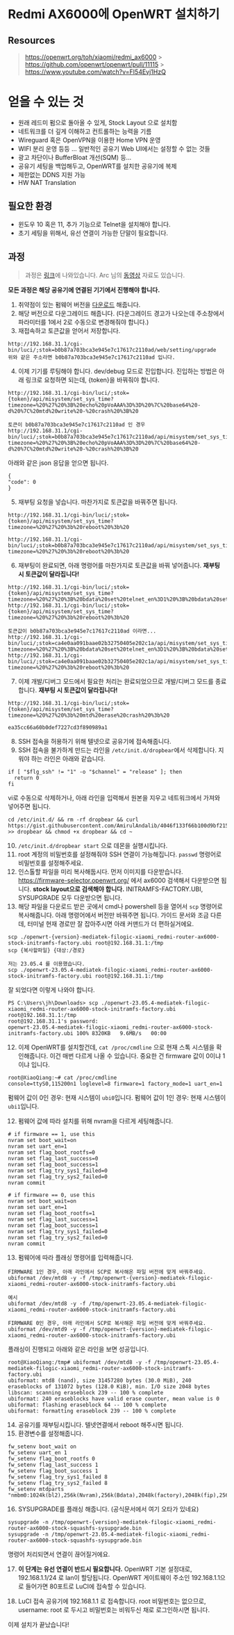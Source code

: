 # Redmi AX6000에 OpenWRT 설치하기

## Resources

> https://openwrt.org/toh/xiaomi/redmi_ax6000 > https://github.com/openwrt/openwrt/pull/11115 > https://www.youtube.com/watch?v=FI54Evj1HzQ

# 얻을 수 있는 것

- 원래 레드미 펌으로 돌아올 수 있게, Stock Layout 으로 설치함
- 네트워크를 더 깊게 이해하고 컨트롤하는 능력을 기름
- Wireguard 혹은 OpenVPN을 이용한 Home VPN 운영
- WIFI 분리 운영 등등 ... 일반적인 공유기 Web UI에서는 설정할 수 없는 것들
- 광고 차단이나 BufferBloat 개선(SQM) 등...
- 공유기 세팅을 백업해두고, OpenWRT를 설치한 공유기에 복제
- 제한없는 DDNS 지원 가능
- HW NAT Translation

## 필요한 환경

- 윈도우 10 혹은 11, 추가 기능으로 Telnet을 설치해야 합니다.
- 초기 세팅을 위해서, 유선 연결이 가능한 단말이 필요합니다.

## 과정

> 과정은 [링크](https://openwrt.org/toh/xiaomi/redmi_ax6000)에 나와있습니다.
> Arc 님의 [동영상](https://www.youtube.com/watch?v=FI54Evj1HzQ) 자료도 있습니다.

**모든 과정은 해당 공유기에 연결된 기기에서 진행해야 합니다.**

1. 취약점이 있는 펌웨어 버전을 [다운로드](https://cdn.cnbj1.fds.api.mi-img.com/xiaoqiang/rom/rb06/miwifi_rb06_firmware_847e9_1.0.48.bin) 해줍니다.
2. 해당 버전으로 다운그레이드 해줍니다. (다운그레이드 경고가 나오는데 주소창에서 파라미터를 1에서 2로 수동으로 변경해줘야 합니다.)
3. 재접속하고 토큰값을 얻어서 저장합니다.

```
http://192.168.31.1/cgi-bin/luci/;stok=b0b87a703bca3e945e7c17617c2110ad/web/setting/upgrade
위와 같은 주소라면 b0b87a703bca3e945e7c17617c2110ad 입니다.
```

4. 이제 기기를 루팅해야 합니다. dev/debug 모드로 진입합니다. 진입하는 방법은 아래 링크로 요청하면 되는데, {token}을 바꿔줘야 합니다.

```
http://192.168.31.1/cgi-bin/luci/;stok={token}/api/misystem/set_sys_time?timezone=%20%27%20%3B%20echo%20pVoAAA%3D%3D%20%7C%20base64%20-d%20%7C%20mtd%20write%20-%20crash%20%3B%20

토큰이 b0b87a703bca3e945e7c17617c2110ad 인 경우
http://192.168.31.1/cgi-bin/luci/;stok=b0b87a703bca3e945e7c17617c2110ad/api/misystem/set_sys_time?timezone=%20%27%20%3B%20echo%20pVoAAA%3D%3D%20%7C%20base64%20-d%20%7C%20mtd%20write%20-%20crash%20%3B%20
```

아래와 같은 json 응답을 얻으면 됩니다.

```
{
"code": 0
}
```

5. 재부팅 요청을 넣습니다. 마찬가지로 토큰값을 바꿔주면 됩니다.

```
http://192.168.31.1/cgi-bin/luci/;stok={token}/api/misystem/set_sys_time?timezone=%20%27%20%3b%20reboot%20%3b%20

http://192.168.31.1/cgi-bin/luci/;stok=b0b87a703bca3e945e7c17617c2110ad/api/misystem/set_sys_time?timezone=%20%27%20%3b%20reboot%20%3b%20
```

6. 재부팅이 완료되면, 아래 명령어를 마찬가지로 토큰값을 바꿔 넣어줍니다.
   **재부팅 시 토큰값이 달라집니다!**

```
http://192.168.31.1/cgi-bin/luci/;stok={token}/api/misystem/set_sys_time?timezone=%20%27%20%3B%20bdata%20set%20telnet_en%3D1%20%3B%20bdata%20set%20ssh_en%3D1%20%3B%20bdata%20commit%20%3B%20
http://192.168.31.1/cgi-bin/luci/;stok={token}/api/misystem/set_sys_time?timezone=%20%27%20%3b%20reboot%20%3b%20

토큰값이 b0b87a703bca3e945e7c17617c2110ad 이라면...
http://192.168.31.1/cgi-bin/luci/;stok=ca4e0aa091baae02b32750405e202c1a/api/misystem/set_sys_time?timezone=%20%27%20%3B%20bdata%20set%20telnet_en%3D1%20%3B%20bdata%20set%20ssh_en%3D1%20%3B%20bdata%20commit%20%3B%20
http://192.168.31.1/cgi-bin/luci/;stok=ca4e0aa091baae02b32750405e202c1a/api/misystem/set_sys_time?timezone=%20%27%20%3b%20reboot%20%3b%20
```

7. 이제 개발/디버그 모드에서 필요한 처리는 완료되었으므로 개발/디버그 모드를 종료합니다.
   **재부팅 시 토큰값이 달라집니다!**

```
http://192.168.31.1/cgi-bin/luci/;stok={token}/api/misystem/set_sys_time?timezone=%20%27%20%3b%20mtd%20erase%20crash%20%3b%20

ea35cc66a60b0def7227cd3f890989a1
```

8. SSH 접속을 허용하기 위해 텔넷으로 공유기에 접속해줍니다.
9. SSH 접속을 불가하게 만드는 라인을 `/etc/init.d/dropbear`에서 삭제합니다.
   지워야 하는 라인은 아래와 같습니다.

```
if [ "$flg_ssh" != "1" -o "$channel" = "release" ]; then
  return 0
fi
```

vi로 수동으로 삭제하거나, 아래 라인을 입력해서 원본을 지우고 네트워크에서 가져와 넣어주면 됩니다.

```
cd /etc/init.d/ && rm -rf dropbear && curl https://gist.githubusercontent.com/AmirulAndalib/4046f133f66b100d9bf2156dfd84afe8/raw/dropbear >> dropbear && chmod +x dropbear && cd ~
```

10. `/etc/init.d/dropbear start` 으로 데몬을 실행시킵니다.
11. root 계정의 비밀번호를 설정해줘야 SSH 연결이 가능해집니다. `passwd` 명령어로 비밀번호를 설정해주세요.
12. 인스톨할 파일을 미리 복사해둡시다. 먼저 이미지를 다운받습니다.
    https://firmware-selector.openwrt.org/ 에서 ax6000 검색해서 다운받으면 됩니다.
    **stock layout으로 검색해야 합니다.**
    INITRAMFS-FACTORY.UBI, SYSUPGRADE 모두 다운받으면 됩니다.
13. 해당 파일을 다운로드 받은 곳에서 cmd나 powershell 등을 열어서 `scp` 명령어로 복사해줍니다.
    아래 명령어에서 버전만 바꿔주면 됩니다. 가이드 문서와 조금 다른데, 터미널 현재 경로만 잘 잡아주시면 아래 커맨드가 더 편하실거에요.

```
scp ./openwrt-{version}-mediatek-filogic-xiaomi_redmi-router-ax6000-stock-initramfs-factory.ubi root@192.168.31.1:/tmp
scp {복사할파일} {대상:/경로}

저는 23.05.4 를 이용했습니다.
scp ./openwrt-23.05.4-mediatek-filogic-xiaomi_redmi-router-ax6000-stock-initramfs-factory.ubi root@192.168.31.1:/tmp
```

잘 되었다면 이렇게 나와야 합니다.

```
PS C:\Users\jh\Downloads> scp ./openwrt-23.05.4-mediatek-filogic-xiaomi_redmi-router-ax6000-stock-initramfs-factory.ubi root@192.168.31.1:/tmp
root@192.168.31.1's password:
openwrt-23.05.4-mediatek-filogic-xiaomi_redmi-router-ax6000-stock-initramfs-factory.ubi 100% 8320KB   9.6MB/s   00:00
```

12. 이제 OpenWRT를 설치할건데, `cat /proc/cmdline` 으로 현재 스톡 시스템을 확인해줍니다.
    이건 매번 다르게 나올 수 있습니다. 중요한 건 firmware 값이 0이냐 1이냐 입니다.

```
root@XiaoQiang:~# cat /proc/cmdline
console=ttyS0,115200n1 loglevel=8 firmware=1 factory_mode=1 uart_en=1
```

펌웨어 값이 0인 경우: 현재 시스템이 `ubi0`입니다.
펌웨어 값이 1인 경우: 현재 시스템이 `ubi1`입니다.

12. 펌웨어 값에 따라 설치를 위해 nvram을 다르게 세팅해줍니다.

```
# if firmware == 1, use this
nvram set boot_wait=on
nvram set uart_en=1
nvram set flag_boot_rootfs=0
nvram set flag_last_success=0
nvram set flag_boot_success=1
nvram set flag_try_sys1_failed=0
nvram set flag_try_sys2_failed=0
nvram commit
```

```
# if firmware == 0, use this
nvram set boot_wait=on
nvram set uart_en=1
nvram set flag_boot_rootfs=1
nvram set flag_last_success=1
nvram set flag_boot_success=1
nvram set flag_try_sys1_failed=0
nvram set flag_try_sys2_failed=0
nvram commit
```

13. 펌웨어에 따라 플래싱 명령어를 입력해줍니다.

```
FIRMWARE 1인 경우, 아래 라인에서 SCP로 복사해온 파일 버전에 맞게 바꿔주세요.
ubiformat /dev/mtd8 -y -f /tmp/openwrt-{version}-mediatek-filogic-xiaomi_redmi-router-ax6000-stock-initramfs-factory.ubi

예시
ubiformat /dev/mtd8 -y -f /tmp/openwrt-23.05.4-mediatek-filogic-xiaomi_redmi-router-ax6000-stock-initramfs-factory.ubi

FIRMWARE 0인 경우, 아래 라인에서 SCP로 복사해온 파일 버전에 맞게 바꿔주세요.
ubiformat /dev/mtd9 -y -f /tmp/openwrt-{version}-mediatek-filogic-xiaomi_redmi-router-ax6000-stock-initramfs-factory.ubi
```

플래싱이 진행되고 아래와 같은 라인을 보면 성공입니다.

```
root@XiaoQiang:/tmp# ubiformat /dev/mtd8 -y -f /tmp/openwrt-23.05.4-mediatek-filogic-xiaomi_redmi-router-ax6000-stock-initramfs-factory.ubi
ubiformat: mtd8 (nand), size 31457280 bytes (30.0 MiB), 240 eraseblocks of 131072 bytes (128.0 KiB), min. I/O size 2048 bytes
libscan: scanning eraseblock 239 -- 100 % complete
ubiformat: 240 eraseblocks have valid erase counter, mean value is 0
ubiformat: flashing eraseblock 64 -- 100 % complete
ubiformat: formatting eraseblock 239 -- 100 % complete
```

14. 공유기를 재부팅시킵니다. 텔넷연결에서 reboot 해주시면 됩니다.
15. 환경변수를 설정해줍니다.

```
fw_setenv boot_wait on
fw_setenv uart_en 1
fw_setenv flag_boot_rootfs 0
fw_setenv flag_last_success 1
fw_setenv flag_boot_success 1
fw_setenv flag_try_sys1_failed 8
fw_setenv flag_try_sys2_failed 8
fw_setenv mtdparts "nmbm0:1024k(bl2),256k(Nvram),256k(Bdata),2048k(factory),2048k(fip),256k(crash),256k(crash_log),30720k(ubi),30720k(ubi1),51200k(overlay)"
```

16. SYSUPGRADE를 플래싱 해줍니다. (공식문서에서 여기 오타가 있네요)

```
sysupgrade -n /tmp/openwrt-{version}-mediatek-filogic-xiaomi_redmi-router-ax6000-stock-squashfs-sysupgrade.bin
sysupgrade -n /tmp/openwrt-23.05.4-mediatek-filogic-xiaomi_redmi-router-ax6000-stock-squashfs-sysupgrade.bin
```

명령어 처리되면서 연결이 끊어질거에요.

17. **이 단계는 유선 연결이 반드시 필요합니다.**
    OpenWRT 기본 설정대로, 192.168.1.1/24 로 lan이 할당됩니다.
    OpenWRT 게이트웨이 주소인 192.168.1.1으로 들어가면 80포트로 LuCI에 접속할 수 있습니다.

18. LuCI 접속
    공유기에 192.168.1.1 로 접속합니다.
    root 비밀번호는 없으므로, username: root 로 두시고 비밀번호는 비워두신 채로 로그인하시면 됩니다.

이제 설치가 끝났습니다!
